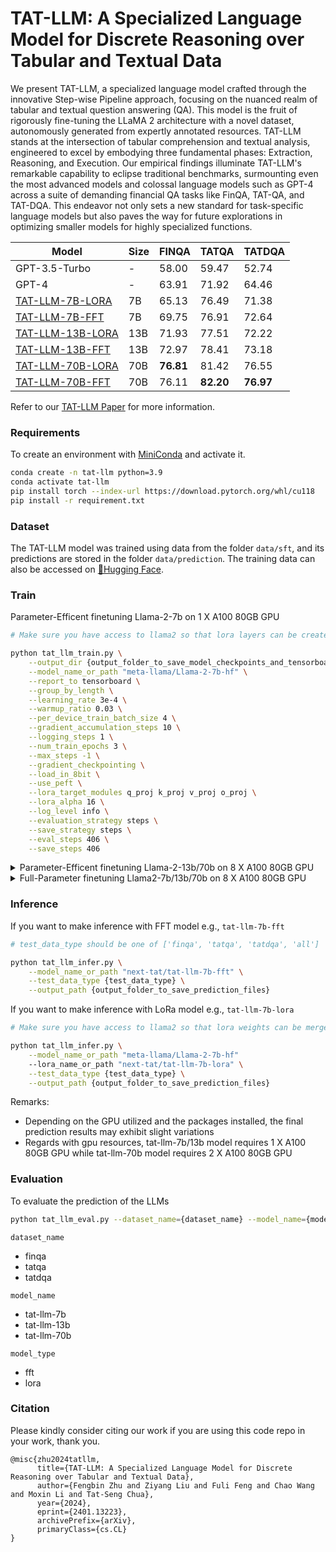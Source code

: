 TAT-LLM: A Specialized Language Model for Discrete Reasoning over Tabular and Textual Data
====================

We present TAT-LLM, a specialized language model crafted through the innovative Step-wise Pipeline approach, focusing on the nuanced realm of tabular and textual question answering (QA). This model is the fruit of rigorously fine-tuning the LLaMA 2 architecture with a novel dataset, autonomously generated from expertly annotated resources. TAT-LLM stands at the intersection of tabular comprehension and textual analysis, engineered to excel by embodying three fundamental phases: Extraction, Reasoning, and Execution. Our empirical findings illuminate TAT-LLM's remarkable capability to eclipse traditional benchmarks, surmounting even the most advanced models and colossal language models such as GPT-4 across a suite of demanding financial QA tasks like FinQA, TAT-QA, and TAT-DQA. This endeavor not only sets a new standard for task-specific language models but also paves the way for future explorations in optimizing smaller models for highly specialized functions.

| Model | Size | FINQA | TATQA | TATDQA |
| ---   | ---  | ---   | ---   | ---    |
| GPT-3.5-Turbo | - | 58.00 | 59.47 | 52.74 |
| GPT-4 | - | 63.91 | 71.92 | 64.46 |
| [TAT-LLM-7B-LORA](https://huggingface.co/next-tat/tat-llm-7b-lora) | 7B | 65.13 | 76.49 | 71.38 |
| [TAT-LLM-7B-FFT](https://huggingface.co/next-tat/tat-llm-7b-fft) | 7B | 69.75 | 76.91 | 72.64 |
| [TAT-LLM-13B-LORA](https://huggingface.co/next-tat/tat-llm-13b-lora) | 13B | 71.93 | 77.51 | 72.22 |
| [TAT-LLM-13B-FFT](https://huggingface.co/next-tat/tat-llm-13b-fft) | 13B | 72.97 | 78.41 | 73.18 |
| [TAT-LLM-70B-LORA](https://huggingface.co/next-tat/tat-llm-70b-lora) | 70B | **76.81** | 81.42 | 76.55 |
| [TAT-LLM-70B-FFT](https://huggingface.co/next-tat/tat-llm-70b-fft) | 70B | 76.11 | **82.20** | **76.97** |

Refer to our [TAT-LLM Paper](https://arxiv.org/abs/2401.13223) for more information.

### Requirements

To create an environment with [MiniConda](https://docs.conda.io/en/latest/miniconda.html) and activate it.

```bash
conda create -n tat-llm python=3.9
conda activate tat-llm
pip install torch --index-url https://download.pytorch.org/whl/cu118
pip install -r requirement.txt
```

### Dataset

The TAT-LLM model was trained using data from the folder `data/sft`, and its predictions are stored in the folder `data/prediction`. The training data can also be accessed on [🤗Hugging Face](https://huggingface.co/datasets/next-tat/tat-llm-instructions).

### Train

Parameter-Efficent finetuning Llama-2-7b on 1 X A100 80GB GPU

```bash
# Make sure you have access to llama2 so that lora layers can be created successfully

python tat_llm_train.py \
    --output_dir {output_folder_to_save_model_checkpoints_and_tensorboard_runs} \
    --model_name_or_path "meta-llama/Llama-2-7b-hf" \
    --report_to tensorboard \
    --group_by_length \
    --learning_rate 3e-4 \
    --warmup_ratio 0.03 \
    --per_device_train_batch_size 4 \
    --gradient_accumulation_steps 10 \
    --logging_steps 1 \
    --num_train_epochs 3 \
    --max_steps -1 \
    --gradient_checkpointing \
    --load_in_8bit \
    --use_peft \
    --lora_target_modules q_proj k_proj v_proj o_proj \
    --lora_alpha 16 \
    --log_level info \
    --evaluation_strategy steps \
    --save_strategy steps \
    --eval_steps 406 \
    --save_steps 406
```

<details> 
<summary>Parameter-Efficent finetuning Llama-2-13b/70b on 8 X A100 80GB GPU</summary>

```bash
# Make sure you have access to llama2 so that lora layers can be created successfully

torchrun --rdzv-backend c10d \
  --rdzv-endpoint localhost:7788 \
  --nnodes 1 \
  --nproc_per_node 8 \
  tat_llm_train.py \
  --output_dir {output_folder_to_save_model_checkpoints_and_tensorboard_runs} \
  --model_name_or_path "meta-llama/Llama-2-13b-hf" \
  --report_to tensorboard \
  --group_by_length \
  --learning_rate 3e-4 \
  --warmup_ratio 0.03 \
  --per_device_train_batch_size 1 \
  --gradient_accumulation_steps 5 \
  --logging_steps 1 \
  --num_train_epochs 3 \
  --max_steps -1 \
  --gradient_checkpointing \
  --use_peft \
  --lora_target_modules q_proj k_proj v_proj o_proj \
  --lora_alpha 16 \
  --log_level info \
  --evaluation_strategy steps \
  --save_strategy steps \
  --eval_steps 406 \
  --save_steps 406 \
  --bf16 \
  --deepspeed ds_config_lora.json
```


</details>

<details>
<summary>Full-Parameter finetuning Llama2-7b/13b/70b on 8 X A100 80GB GPU</summary>


```bash
torchrun --rdzv-backend c10d \
  --rdzv-endpoint localhost:7788 \
  --nnodes 1 \
  --nproc_per_node 8 \
  tat_llm_train.py \
  --output_dir {output_folder_to_save_model_checkpoints_and_tensorboard_runs} \
  --model_name_or_path "meta-llama/Llama-2-13b-hf" \
  --report_to tensorboard \
  --group_by_length \
  --learning_rate 3e-6 \
  --warmup_ratio 0.03 \
  --per_device_train_batch_size 1 \
  --gradient_accumulation_steps 5 \
  --logging_steps 1 \
  --num_train_epochs 3 \
  --max_steps -1 \
  --gradient_checkpointing \
  --bf16 \
  --deepspeed ds_config_fft.json
```
    
</details>


### Inference

If you want to make inference with FFT model e.g., `tat-llm-7b-fft`

```bash
# test_data_type should be one of ['finqa', 'tatqa', 'tatdqa', 'all']

python tat_llm_infer.py \
    --model_name_or_path "next-tat/tat-llm-7b-fft" \
    --test_data_type {test_data_type} \
    --output_path {output_folder_to_save_prediction_files}
```

If you want to make inference with LoRa model e.g., `tat-llm-7b-lora`


```bash
# Make sure you have access to llama2 so that lora weights can be merged successfully

python tat_llm_infer.py \
    --model_name_or_path "meta-llama/Llama-2-7b-hf"
    --lora_name_or_path "next-tat/tat-llm-7b-lora" \
    --test_data_type {test_data_type} \
    --output_path {output_folder_to_save_prediction_files}
```

Remarks:
- Depending on the GPU utilized and the packages installed, the final prediction results may exhibit slight variations
- Regards with gpu resources, tat-llm-7b/13b model requires 1 X A100 80GB GPU while tat-llm-70b model requires 2 X A100 80GB GPU


### Evaluation

To evaluate the prediction of the LLMs


```bash
python tat_llm_eval.py --dataset_name={dataset_name} --model_name={model_name} --model_type={model_type}
```

 `dataset_name`
- finqa
- tatqa
- tatdqa

`model_name`
- tat-llm-7b
- tat-llm-13b
- tat-llm-70b

`model_type`
- fft
- lora

### Citation
Please kindly consider citing our work if you are using this code repo in your work, thank you.
```
@misc{zhu2024tatllm,
      title={TAT-LLM: A Specialized Language Model for Discrete Reasoning over Tabular and Textual Data},
      author={Fengbin Zhu and Ziyang Liu and Fuli Feng and Chao Wang and Moxin Li and Tat-Seng Chua},
      year={2024},
      eprint={2401.13223},
      archivePrefix={arXiv},
      primaryClass={cs.CL}
}
```
